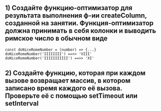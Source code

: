 ## 1) Создайте функцию-оптимизатор для результата выполнения ф-ии createColumn, созданной на занятии. Функция-оптимизатор должна принимать в себя колонки и выводить римское число в обычном виде
```
const doNiceRomeNumber = (number) => {...}
doNiceRomeNumber('IIIIIIII') ==>> 'VIII'
doNiceRomeNumber('IIIIIIIIIII') ==>> 'XI'
```

## 2) Создайте функцию, которая при каждом вызове возвращает массив, в котором записано время каждого её вызова. Проверьте её с помощью setTimeout или setInterval
